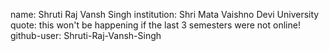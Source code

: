 name: Shruti Raj Vansh Singh
institution: Shri Mata Vaishno Devi University
quote: this won't be happening if the last 3 semesters were not online!
github-user: Shruti-Raj-Vansh-Singh
